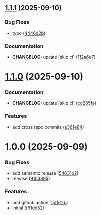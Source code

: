 ## [1.1.1](https://github.com/chornberger-c2c/mockup-webshop/compare/v1.1.0...v1.1.1) (2025-09-10)


### Bug Fixes

* typo ([4446d2b](https://github.com/chornberger-c2c/mockup-webshop/commit/))


### Documentation

* **CHANGELOG:** update [skip ci] ([112a6e7](https://github.com/chornberger-c2c/mockup-webshop/commit/))

# [1.1.0](https://github.com/chornberger-c2c/mockup-webshop/compare/v1.0.0...v1.1.0) (2025-09-10)


### Documentation

* **CHANGELOG:** update [skip ci] ([cd285fa](https://github.com/chornberger-c2c/mockup-webshop/commit/))


### Features

* add cross repo commits ([e361e84](https://github.com/chornberger-c2c/mockup-webshop/commit/))

# 1.0.0 (2025-09-09)


### Bug Fixes

* add semantic release ([54631b2](https://github.com/chornberger-c2c/mockup-webshop/commit/))
* release ([9103895](https://github.com/chornberger-c2c/mockup-webshop/commit/))


### Features

* add github action ([15f6f2b](https://github.com/chornberger-c2c/mockup-webshop/commit/))
* initial ([f91de52](https://github.com/chornberger-c2c/mockup-webshop/commit/))
